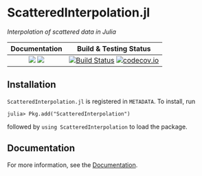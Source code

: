 # ScatteredInterpolation.jl

*Interpolation of scattered data in Julia*

| **Documentation** | **Build & Testing Status** |
|:-----------------:|:--------------------------:|
[![](https://img.shields.io/badge/docs-latest-blue.svg)](https://eljungsk.github.io/ScatteredInterpolation.jl/latest) [![](https://img.shields.io/badge/docs-stable-blue.svg)](https://eljungsk.github.io/ScatteredInterpolation.jl/stable) | [![Build Status](https://travis-ci.org/eljungsk/ScatteredInterpolation.jl.svg?branch=master)](https://travis-ci.org/eljungsk/ScatteredInterpolation.jl) [![codecov.io](https://codecov.io/github/eljungsk/ScatteredInterpolation.jl/coverage.svg?branch=master)](https://codecov.io/github/eljungsk/ScatteredInterpolation.jl?branch=master) |

## Installation

`ScatteredInterpolation.jl` is registered in `METADATA`. To install, run 
```
julia> Pkg.add("ScatteredInterpolation")
```
followed by `using ScatteredInterpolation` to load the package.

## Documentation

For more information, see the [Documentation](https://eljungsk.github.io/ScatteredInterpolation.jl/stable).